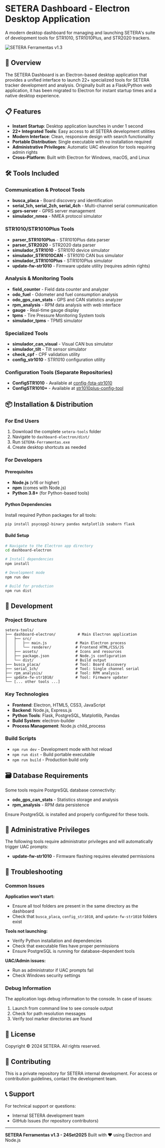 # SETERA Dashboard - Electron Desktop Application

A modern desktop dashboard for managing and launching SETERA's suite of development tools for STR1010, STR1010Plus, and STR2020 trackers.

![SETERA Ferramentas v1.3](dashboard-electron/assets/logo.png)

## 🚀 Overview

The SETERA Dashboard is an Electron-based desktop application that provides a unified interface to launch 22+ specialized tools for SETERA tracker development and analysis. Originally built as a Flask/Python web application, it has been migrated to Electron for instant startup times and a native desktop experience.

## 📋 Features

- **Instant Startup**: Desktop application launches in under 1 second
- **22+ Integrated Tools**: Easy access to all SETERA development utilities
- **Modern Interface**: Clean, responsive design with search functionality
- **Portable Distribution**: Single executable with no installation required
- **Administrative Privileges**: Automatic UAC elevation for tools requiring admin rights
- **Cross-Platform**: Built with Electron for Windows, macOS, and Linux

## 🛠️ Tools Included

### Communication & Protocol Tools
- **busca_placa** - Board discovery and identification
- **serial_1ch, serial_2ch, serial_4ch** - Multi-channel serial communication
- **gprs-server** - GPRS server management
- **simulador_nmea** - NMEA protocol simulator

### STR1010/STR1010Plus Tools
- **parser_STR1010Plus** - STR1010Plus data parser
- **parser_STR2020** - STR2020 data parser
- **simulador_STR1010** - STR1010 device simulator
- **simulador_STR1010CAN** - STR1010 CAN bus simulator
- **simulador_STR1010Plus** - STR1010Plus simulator
- **update-fw-str1010** - Firmware update utility (requires admin rights)

### Analysis & Monitoring Tools
- **field_counter** - Field data counter and analyzer
- **odo_fuel** - Odometer and fuel consumption analysis
- **odo_gps_can_stats** - GPS and CAN statistics analyzer
- **rpm_analysis** - RPM data analysis with web interface
- **gauge** - Real-time gauge display
- **tpms** - Tire Pressure Monitoring System tools
- **simulador_tpms** - TPMS simulator

### Specialized Tools
- **simulador_can_visual** - Visual CAN bus simulator
- **simulador_tilt** - Tilt sensor simulator
- **check_cpf** - CPF validation utility
- **config_str1010** - STR1010 configuration utility

### Configuration Tools (Separate Repositories)
- **ConfigSTR1010** - Available at [config-fota-str1010](https://github.com/pedro-setera/config-fota-str1010)
- **ConfigSTR1010+** - Available at [str1010plus-config-tool](https://github.com/pedro-setera/str1010plus-config-tool)

## 📦 Installation & Distribution

### For End Users
1. Download the complete `setera-tools` folder
2. Navigate to `dashboard-electron/dist/`
3. Run `SETERA-Ferramentas.exe`
4. Create desktop shortcuts as needed

### For Developers

#### Prerequisites
- **Node.js** (v16 or higher)
- **npm** (comes with Node.js)
- **Python 3.8+** (for Python-based tools)

#### Python Dependencies
Install required Python packages for all tools:
```bash
pip install psycopg2-binary pandas matplotlib seaborn flask
```

#### Build Setup
```bash
# Navigate to the Electron app directory
cd dashboard-electron

# Install dependencies
npm install

# Development mode
npm run dev

# Build for production
npm run dist
```

## 🔧 Development

### Project Structure
```
setera-tools/
├── dashboard-electron/          # Main Electron application
│   ├── src/
│   │   ├── main.js             # Main Electron process
│   │   └── renderer/           # Frontend HTML/CSS/JS
│   ├── assets/                 # Icons and resources
│   ├── package.json            # Node.js configuration
│   └── dist/                   # Build output
├── busca_placa/                # Tool: Board discovery
├── serial_1ch/                 # Tool: Single channel serial
├── rpm_analysis/               # Tool: RPM analysis
├── update-fw-str1010/          # Tool: Firmware updater
└── [... other tools ...]
```

### Key Technologies
- **Frontend**: Electron, HTML5, CSS3, JavaScript
- **Backend**: Node.js, Express.js
- **Python Tools**: Flask, PostgreSQL, Matplotlib, Pandas
- **Build System**: electron-builder
- **Process Management**: Node.js child_process

### Build Scripts
- `npm run dev` - Development mode with hot reload
- `npm run dist` - Build portable executable
- `npm run build` - Production build only

## 🗃️ Database Requirements

Some tools require PostgreSQL database connectivity:
- **odo_gps_can_stats** - Statistics storage and analysis
- **rpm_analysis** - RPM data persistence

Ensure PostgreSQL is installed and properly configured for these tools.

## 🔐 Administrative Privileges

The following tools require administrator privileges and will automatically trigger UAC prompts:
- **update-fw-str1010** - Firmware flashing requires elevated permissions

## 🐛 Troubleshooting

### Common Issues

**Application won't start:**
- Ensure all tool folders are present in the same directory as the dashboard
- Check that `busca_placa`, `config_str1010`, and `update-fw-str1010` folders exist

**Tools not launching:**
- Verify Python installation and dependencies
- Check that executable files have proper permissions
- Ensure PostgreSQL is running for database-dependent tools

**UAC/Admin issues:**
- Run as administrator if UAC prompts fail
- Check Windows security settings

### Debug Information
The application logs debug information to the console. In case of issues:
1. Launch from command line to see console output
2. Check for path resolution messages
3. Verify tool marker directories are found

## 📜 License

Copyright © 2024 SETERA. All rights reserved.

## 🤝 Contributing

This is a private repository for SETERA internal development. For access or contribution guidelines, contact the development team.

## 📞 Support

For technical support or questions:
- Internal SETERA development team
- GitHub Issues (for repository contributors)

---

**SETERA Ferramentas v1.3 - 24Set2025**
Built with ❤️ using Electron and Node.js